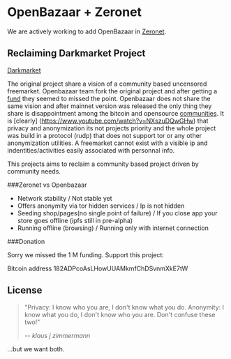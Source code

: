 # OpenBazaar + Zeronet

We are actively working to add OpenBazaar in [Zeronet](https://github.com/HelloZeroNet/ZeroNet).

## Reclaiming Darkmarket Project

[Darkmarket](https://www.youtube.com/watch?v=lHVqH8XO1Pk#t=86)

The original project share a vision of a community based uncensored freemarket. Openbazaar team fork the original project and after getting a [fund](https://blog.openbazaar.org/openbazaar-is-entering-a-new-phase-with-funding/) they seemed to missed the point. Openbazaar does not share the same vision and after mainnet version was released the only thing they share is disappointment among the bitcoin and opensource [communities](https://www.reddit.com/r/Buttcoin/comments/4f18b5/openbizarre_developer_gets_very_sad_locks_grammar/). It is [clearly] (https://www.youtube.com/watch?v=NXszuDQwGHw) that privacy and anonymization its not projects priority and the whole project was build in a protocol (rudp) that does not support tor or any other anonymization utilities. A freemarket cannot exist with a visible ip and indentities/activities easily associated with personnal info.

This projects aims to reclaim a community based project driven by community needs.

###Zeronet vs Openbazaar

*  Network stability / Not stable yet 
*  Offers anonymity via tor hidden services / Ip is not hidden
*  Seeding shop/pages(no single point of failure) / If you close app your store goes offline (ipfs still in pre-alpha)
*  Running offline (browsing) / Running only with internet connection

###Donation

Sorry we missed the 1 M funding. Support this project:

Bitcoin address 182ADPcoAsLHowUUAMkmfChDSvnmXkE7tW

## License



>"Privacy: I know who you are, I don't know what you do. Anonymity: I know what you do, I don't know who you are. Don't confuse these two!"
>
> -- <cite>klaus j zimmermann</cite>

...but we want both.
